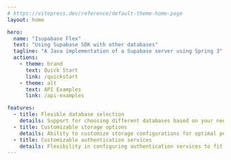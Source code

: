 ```yaml
---
# https://vitepress.dev/reference/default-theme-home-page
layout: home

hero:
  name: "Isupabase Flex"
  text: "Using Supabase SDK with other databases"
  tagline: "A Java implementation of a Supabase server using Spring 3"
  actions:
    - theme: brand
      text: Quick Start
      link: /quickstart
    - theme: alt
      text: API Examples
      link: /api-examples

features:
  - title: Flexible database selection
    details: Support for choosing different databases based on your needs.
  - title: Customizable storage options
    details: Ability to customize storage configurations for optimal performance.
  - title: Customizable authentication services
    details: Flexibility in configuring authentication services to fit your application's requirements.
---
```


